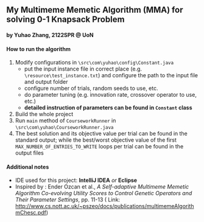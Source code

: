 ## My Multimeme Memetic Algorithm (MMA) for solving 0-1 Knapsack Problem

#### by Yuhao Zhang, 2122SPR @ UoN

#### How to run the algorithm

1. Modify configurations in `\src\com\yuhao\config\Constant.java`
    - put the input instance file in correct place (e.g. `\resource\test_instance.txt`) and configure the path to the
      input file and output folder
    - configure number of trials, random seeds to use, etc.
    - do parameter tuning (e.g. innovation rate, crossover operator to use, etc.)
    - **detailed instruction of parameters can be found in `Constant` class**
2. Build the whole project
3. Run `main` method of `CourseworkRunner` in `\src\com\yuhao\CourseworkRunner.java`
4. The best solution and its objective value per trial can be found in the standard output; while the best/worst
   objective value of the first `MAX_NUMBER_OF_ENTRIES_TO_WRITE` loops per trial can be found in the output files

#### Additional notes

- IDE used for this project: **IntelliJ IDEA** _or_ **Eclipse**
- Inspired by : Ender Ozcan et al., _A Self-adaptive Multimeme Memetic Algorithm Co-evolving Utility Scores to Control
  Genetic Operators and Their Parameter Settings_, pp. 11-13 (
  Link: http://www.cs.nott.ac.uk/~pszeo/docs/publications/multimemeAlgorithmChesc.pdf)
